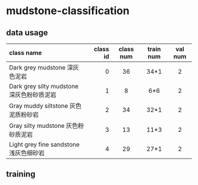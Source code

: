 # mudstone-classification



## data usage
| class name | class id | class num | train num | val num |
| :-----     |  ----:   |   :----:  |   :----:  |  :----: |
| Dark grey mudstone 深灰色泥岩 | 0 |36|34\*1|2|
| Dark grey silty mudstone 深灰色粉砂质泥岩 | 1 | 8|6\*6|2|
|Gray muddy siltstone 灰色泥质粉砂岩|2|34|32\*1|2|
|Gray silty mudstone 灰色粉砂质泥岩 |3|13|11\*3|2|
|Light grey fine sandstone 浅灰色细砂岩|4|29|27\*1|2|

## training


